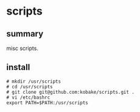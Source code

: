 scripts
=======

summary
------
misc scripts.

install
-------
    # mkdir /usr/scripts
    # cd /usr/scripts
    # git clone git@github.com:kobake/scripts.git .
    # vi /etc/bashrc
    export PATH=$PATH:/usr/scripts

